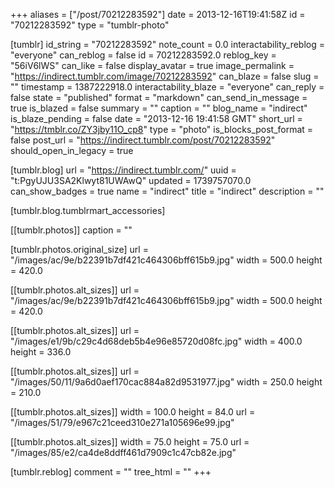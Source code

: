 +++
aliases = ["/post/70212283592"]
date = 2013-12-16T19:41:58Z
id = "70212283592"
type = "tumblr-photo"

[tumblr]
id_string = "70212283592"
note_count = 0.0
interactability_reblog = "everyone"
can_reblog = false
id = 70212283592.0
reblog_key = "56iV6lWS"
can_like = false
display_avatar = true
image_permalink = "https://indirect.tumblr.com/image/70212283592"
can_blaze = false
slug = ""
timestamp = 1387222918.0
interactability_blaze = "everyone"
can_reply = false
state = "published"
format = "markdown"
can_send_in_message = true
is_blazed = false
summary = ""
caption = ""
blog_name = "indirect"
is_blaze_pending = false
date = "2013-12-16 19:41:58 GMT"
short_url = "https://tmblr.co/ZY3jby11O_cp8"
type = "photo"
is_blocks_post_format = false
post_url = "https://indirect.tumblr.com/post/70212283592"
should_open_in_legacy = true

[tumblr.blog]
url = "https://indirect.tumblr.com/"
uuid = "t:PgyUJU3SA2Klwyt81UWAwQ"
updated = 1739757070.0
can_show_badges = true
name = "indirect"
title = "indirect"
description = ""

[tumblr.blog.tumblrmart_accessories]

[[tumblr.photos]]
caption = ""

[tumblr.photos.original_size]
url = "/images/ac/9e/b22391b7df421c464306bff615b9.jpg"
width = 500.0
height = 420.0

[[tumblr.photos.alt_sizes]]
url = "/images/ac/9e/b22391b7df421c464306bff615b9.jpg"
width = 500.0
height = 420.0

[[tumblr.photos.alt_sizes]]
url = "/images/e1/9b/c29c4d68deb5b4e96e85720d08fc.jpg"
width = 400.0
height = 336.0

[[tumblr.photos.alt_sizes]]
url = "/images/50/11/9a6d0aef170cac884a82d9531977.jpg"
width = 250.0
height = 210.0

[[tumblr.photos.alt_sizes]]
width = 100.0
height = 84.0
url = "/images/51/79/e967c21ceed310e271a105696e99.jpg"

[[tumblr.photos.alt_sizes]]
width = 75.0
height = 75.0
url = "/images/85/e2/ca4de8ddff461d7909c1c47cb82e.jpg"

[tumblr.reblog]
comment = ""
tree_html = ""
+++
